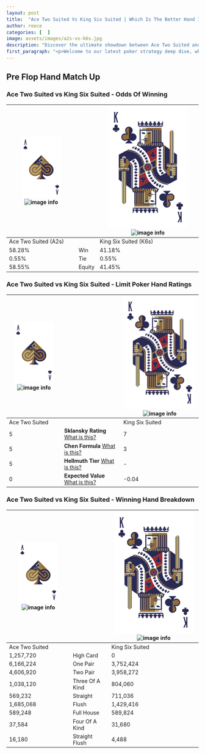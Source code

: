 ```yaml
---
layout: post
title:  "Ace Two Suited Vs King Six Suited | Which Is The Better Hand In Poker? A Complete Guide"
author: reece
categories: [  ]
image: assets/images/a2s-vs-k6s.jpg
description: "Discover the ultimate showdown between Ace Two Suited and King Six Suited in poker! Uncover the odds, strategies, and scenarios where one hand triumphs over the other. Get ready to up your poker game with this thrilling analysis."
first_paragraph: "<p>Welcome to our latest poker strategy deep dive, where we're pitting two distinct hands against each other in a high-stakes showdown: Ace Two Suited vs King Six Suited.</p><p>In the dynamic world of poker, every decision counts, and knowing which hand holds the upper hand is key to your success at the table.</p><p>In this article, we'll dissect these two hands, explore the scenarios where one dominates the other, and equip you with the knowledge to make strategic choices that can tip the odds in your favor.</p><p>Get ready to unravel the intriguing dynamics of these poker hands and elevate your game to new heights.</p>"
---
```




[comment]: # (sp0)

## Pre Flop Hand Match Up

<div class="table hand-ratings" markdown="1"> 



### Ace Two Suited vs King Six Suited - Odds Of Winning


    
| ![image info](assets/images/hand1/A.png) ![image info](assets/images/hand1/2s.png) |  | ![image info](assets/images/hand2/K.png) ![image info](assets/images/hand2/6s.png) |
| -------- | -------- | -------- |
| Ace Two Suited (A2s) |  | King Six Suited (K6s) |
| 58.28% | Win | 41.18% |
| 0.55% | Tie | 0.55% |
| 58.55% | Equity | 41.45% |




[comment]: # (sp1)



### Ace Two Suited vs King Six Suited - Limit Poker Hand Ratings


    
| ![image info](assets/images/hand1/A.png) ![image info](assets/images/hand1/2s.png) |  | ![image info](assets/images/hand2/K.png) ![image info](assets/images/hand2/6s.png) |
| -------- | -------- | -------- |
| Ace Two Suited |  | King Six Suited |
| 5 | **Sklansky Rating** [What is this?](/sklansky-rating-explained) | 7 |
| 5 | **Chen Formula** [What is this?](/chen-formula-explained) | 3 |
| 5 | **Hellmuth Tier** [What is this?](/Hellmuth-tier-explained) | - |
| 0 | **Expected Value** [What is this?](/expected-value-explained) | -0.04 |




[comment]: # (sp2)



### Ace Two Suited vs King Six Suited - Winning Hand Breakdown


    
| ![image info](assets/images/hand1/A.png) ![image info](assets/images/hand1/2s.png) |  | ![image info](assets/images/hand2/K.png) ![image info](assets/images/hand2/6s.png) |
| -------- | -------- | -------- |
| Ace Two Suited |  | King Six Suited |
| 1,257,720 | High Card | 0 |
| 6,166,224 | One Pair | 3,752,424 |
| 4,606,920 | Two Pair | 3,958,272 |
| 1,038,120 | Three Of A Kind | 804,060 |
| 569,232 | Straight | 711,036 |
| 1,685,068 | Flush | 1,429,416 |
| 589,248 | Full House | 589,824 |
| 37,584 | Four Of A Kind | 31,680 |
| 16,180 | Straight Flush | 4,488 |




[comment]: # (sp3)



</div>

[comment]: # (sp4)



[comment]: # (sp5)

